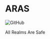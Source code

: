# ARAS
![GitHub](https://img.shields.io/github/license/bedrock-utilities/ARAS?style=for-the-badge)

All Realms Are Safe
